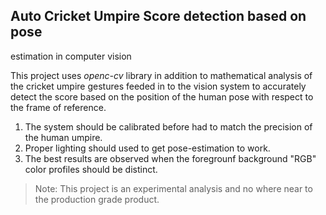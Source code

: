 ## Auto Cricket Umpire Score detection based on pose 
estimation in computer vision

This project uses *openc-cv* library in addition to 
mathematical analysis of the cricket umpire gestures 
feeded in to the vision system to accurately detect the 
score based on the position of the human pose with 
respect to the frame of reference.

1.  The system should be calibrated before had to match 
the precision of the human umpire.
2.  Proper lighting should used to get pose-estimation to 
work.
3.  The best results are observed when the foregrounf 
background "RGB" color profiles should be distinct.

> Note: This project is an experimental analysis and no 
where near to the production grade product.

